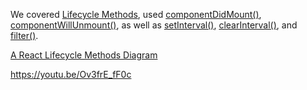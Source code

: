 We covered [Lifecycle Methods](https://reactjs.org/docs/state-and-lifecycle.html#adding-lifecycle-methods-to-a-class), used [componentDidMount()](https://reactjs.org/docs/react-component.html#componentdidmount), [componentWillUnmount()](https://reactjs.org/docs/react-component.html#componentwillunmount), as well as [setInterval()](https://www.w3schools.com/jsref/met_win_setinterval.asp), [clearInterval()](https://www.w3schools.com/jsref/met_win_clearinterval.asp), and [filter()](https://developer.mozilla.org/en-US/docs/Web/JavaScript/Reference/Global_Objects/Array/filter). 

[A React Lifecycle Methods Diagram](http://projects.wojtekmaj.pl/react-lifecycle-methods-diagram/)

https://youtu.be/Ov3frE_fF0c
